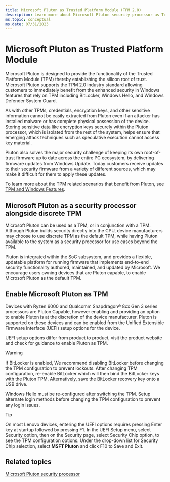 ```yaml
---
title: Microsoft Pluton as Trusted Platform Module (TPM 2.0)
description: Learn more about Microsoft Pluton security processor as Trusted Platform Module (TPM 2.0)
ms.topic: conceptual
ms.date: 07/31/2023
---
```


# Microsoft Pluton as Trusted Platform Module

Microsoft Pluton is designed to provide the functionality of the Trusted Platform Module (TPM) thereby establishing the silicon root of trust. Microsoft Pluton supports the TPM 2.0 industry standard allowing customers to immediately benefit from the enhanced security in Windows features that rely on TPM including BitLocker, Windows Hello, and Windows Defender System Guard.

As with other TPMs, credentials, encryption keys, and other sensitive information cannot be easily extracted from Pluton even if an attacker has installed malware or has complete physical possession of the device. Storing sensitive data like encryption keys securely within the Pluton processor, which is isolated from the rest of the system, helps ensure that emerging attack techniques such as speculative execution cannot access key material.

Pluton also solves the major security challenge of keeping its own root-of-trust firmware up to date across the entire PC ecosystem, by delivering firmware updates from Windows Update. Today customers receive updates to their security firmware from a variety of different sources, which may make it difficult for them to apply these updates.

To learn more about the TPM related scenarios that benefit from Pluton, see [TPM and Windows Features](/windows/security/information-protection/tpm/tpm-recommendations#tpm-and-windows-features).

## Microsoft Pluton as a security processor alongside discrete TPM

Microsoft Pluton can be used as a TPM, or in conjunction with a TPM. Although Pluton builds security directly into the CPU, device manufacturers may choose to use discrete TPM as the default TPM, while having Pluton available to the system as a security processor for use cases beyond the TPM.

Pluton is integrated within the SoC subsystem, and provides a flexible, updatable platform for running firmware that implements end-to-end security functionality authored, maintained, and updated by Microsoft. We encourage users owning devices that are Pluton capable, to enable Microsoft Pluton as the default TPM.

## Enable Microsoft Pluton as TPM

Devices with Ryzen 6000 and Qualcomm Snapdragon&reg; 8cx Gen 3 series processors are Pluton Capable, however enabling and providing an option to enable Pluton is at the discretion of the device manufacturer. Pluton is supported on these devices and can be enabled from the Unified Extensible Firmware Interface (UEFI) setup options for the device.

UEFI setup options differ from product to product, visit the product website and check for guidance to enable Pluton as TPM.

> [!WARNING]
> If BitLocker is enabled, We recommend disabling BitLocker before changing the TPM configuration to prevent lockouts. After changing TPM configuration, re-enable BitLocker which will then bind the BitLocker keys with the Pluton TPM. Alternatively, save the BitLocker recovery key onto a USB drive.
>
> Windows Hello must be re-configured after switching the TPM. Setup alternate login methods before changing the TPM configuration to prevent any login issues.

> [!TIP]
> On most Lenovo devices, entering the UEFI options requires pressing Enter key at startup followed by pressing F1. In the UEFI Setup menu, select Security option, then on the Security page, select Security Chip option, to see the TPM configuration options. Under the drop-down list for Security Chip selection, select **MSFT Pluton** and click F10 to Save and Exit.

## Related topics

[Microsoft Pluton security processor](/windows/security/information-protection/pluton/microsoft-pluton-security-processor)
